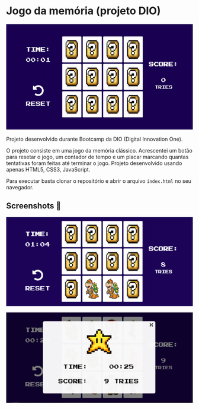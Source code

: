 



# Jogo da memória (projeto DIO)

![game_gif](.\game-gif.gif)



Projeto desenvolvido durante Bootcamp da DIO (Digital Innovation One).

O projeto consiste em uma jogo da memória clássico. Acrescentei um botão para resetar o jogo, um contador de tempo e um placar marcando quantas tentativas foram feitas até terminar o jogo.
Projeto desenvolvido usando apenas HTML5, CSS3, JavaScript.

Para executar basta clonar o repositório e abrir o arquivo `index.html` no seu navegador.

## Screenshots :art:

![game screenshot](./img/screenshot.png)



![end game screenshot](./img/screenshot-endgame.png)